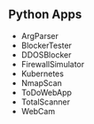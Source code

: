 ## Python Apps
- ArgParser
- BlockerTester
- DDOSBlocker
- FirewallSimulator
- Kubernetes
- NmapScan
- ToDoWebApp
- TotalScanner
- WebCam
